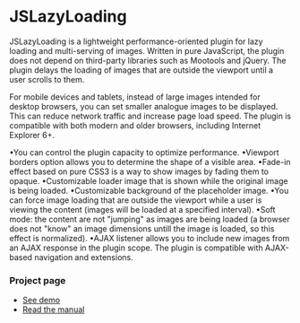 # JSLazyLoading
<p>JSLazyLoading is a lightweight performance-oriented plugin for lazy loading and multi-serving of images. Written in pure JavaScript, the plugin does not depend on third-party libraries such as Mootools and jQuery. The plugin delays the loading of images that are outside the viewport until a user scrolls to them.</p>

<p>For mobile devices and tablets, instead of large images intended for desktop browsers, you can set smaller analogue images to be displayed. This can reduce network traffic and increase page load speed. The plugin is compatible with both modern and older browsers, including Internet Explorer 6+.</p>
•You can control the plugin capacity to optimize performance.
•Viewport borders option allows you to determine the shape of a visible area.
•Fade-in effect based on pure CSS3 is a way to show images by fading them to opaque.
•Customizable loader image that is shown while the original image is being loaded.
•Customizable background of the placeholder image.
•You can force image loading that are outside the viewport while a user is viewing the content (images will be loaded at a specified interval).
•Soft mode: the content are not "jumping" as images are being loaded (a browser does not "know" an image dimensions untill the image is loaded, so this effect is normalized).
•AJAX listener allows you to include new images from an AJAX response in the plugin scope. The plugin is compatible with AJAX-based navigation and extensions.
<h3>Project page</h3>
<ul>
  <li>
    <a target="_blank" href="http://addondev.com/#!demo">See demo</a>
  </li>
  <li>
    <a target="_blank" href="http://addondev.com/#!jsll-raw-manual">Read the manual</a>
  </li>
</ul>

